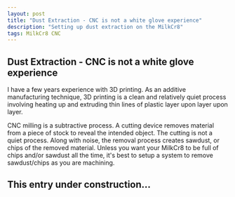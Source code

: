 ```yaml
---
layout: post
title: "Dust Extraction - CNC is not a white glove experience"
description: "Setting up dust extraction on the MilkCr8"
tags: MilkCr8 CNC
---
```

## Dust Extraction - CNC is not a white glove experience

I have a few years experience with 3D printing.  As an additive manufacturing technique, 3D printing is a clean and relatively quiet process involving heating up and extruding thin lines of plastic layer upon layer upon layer.  

CNC milling is a subtractive process.  A cutting device removes material from a piece of stock to reveal the intended object.  The cutting is not a quiet process.  Along with noise, the removal process creates sawdust, or chips of the removed material.  Unless you want your MilkCr8 to be full of chips and/or sawdust all the time, it's best to setup a system to remove sawdust/chips as you are machining.

## This entry under construction...
